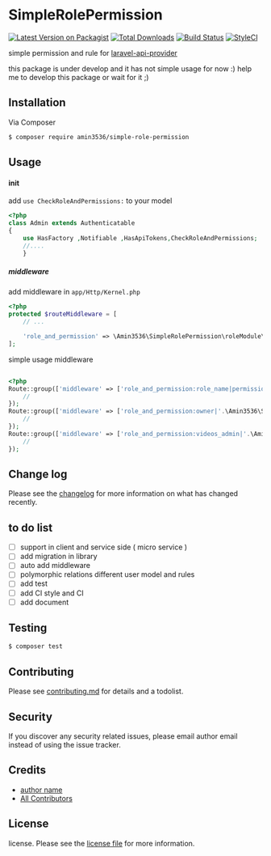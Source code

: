 # SimpleRolePermission

[![Latest Version on Packagist][ico-version]][link-packagist]
[![Total Downloads][ico-downloads]][link-downloads]
[![Build Status][ico-travis]][link-travis]
[![StyleCI][ico-styleci]][link-styleci]

simple permission and rule  for [laravel-api-provider][link-laravel-api-provider] 


this package is under develop and it has not simple usage for now :) 
help me to develop this package or wait for it  ;)
## Installation

Via Composer

``` bash
$ composer require amin3536/simple-role-permission
```

## Usage
#### init
add ```use CheckRoleAndPermissions:``` to your model 
```php
<?php
class Admin extends Authenticatable
{
    use HasFactory ,Notifiable ,HasApiTokens,CheckRoleAndPermissions;
    //....
    }
```
##### middleware 
add middleware in ``app/Http/Kernel.php``
```php
<?php
protected $routeMiddleware = [
    // ...

    'role_and_permission' => \Amin3536\SimpleRolePermission\roleModule\RoleAndPermissionMiddleware::class,
];
```
simple usage middleware
```php

<?php 
Route::group(['middleware' => ['role_and_permission:role_name|permission']], function () {
    //
});
Route::group(['middleware' => ['role_and_permission:owner|'.\Amin3536\SimpleRolePermission\roleModule\Permissions::Editor]], function () {
    //
});
Route::group(['middleware' => ['role_and_permission:videos_admin|'.\Amin3536\SimpleRolePermission\roleModule\Permissions::Creator]], function () {
    //
});
```

## Change log

Please see the [changelog](changelog.md) for more information on what has changed recently.

## to do list
- [ ] support in client and service side ( micro service )
- [ ] add migration in library 
- [ ] auto add middleware 
- [ ] polymorphic relations  different user model and rules  
- [ ] add test
- [ ] add CI style and CI 
- [ ] add document
 
## Testing

``` bash
$ composer test
```

## Contributing

Please see [contributing.md](contributing.md) for details and a todolist.

## Security

If you discover any security related issues, please email author email instead of using the issue tracker.

## Credits

- [author name][link-author]
- [All Contributors][link-contributors]

## License

license. Please see the [license file](license.md) for more information.

[ico-version]: https://img.shields.io/packagist/v/amin3536/simple-role-permission.svg?style=flat-square
[ico-downloads]: https://img.shields.io/packagist/dt/amin3536/simple-role-permission.svg?style=flat-square
[ico-travis]: https://img.shields.io/travis/amin3536/simple-role-permission/master.svg?style=flat-square
[ico-styleci]: https://styleci.io/repos/12345678/shield

[link-packagist]: https://packagist.org/packages/amin3536/simple-role-permission
[link-downloads]: https://packagist.org/packages/amin3536/simple-role-permission
[link-travis]: https://travis-ci.org/amin3536/simple-role-permission
[link-styleci]: https://styleci.io/repos/12345678
[link-author]: https://github.com/amin3536
[link-contributors]: ../../contributors
[link-laravel-api-provider]: https://github.com/amin3536/laravel-API-UserProvider

